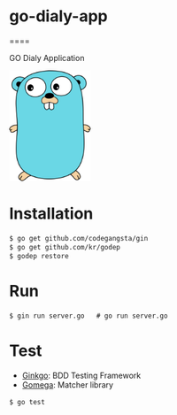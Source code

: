 # go-dialy-app

====

GO Dialy Application

<img height="200" src="https://raw.githubusercontent.com/golang-samples/gopher-vector/master/gopher.png" />

# Installation

```
$ go get github.com/codegangsta/gin
$ go get github.com/kr/godep
$ godep restore
```

# Run

```
$ gin run server.go   # go run server.go
```

# Test

- [Ginkgo](http://github.com/onsi/ginkgo): BDD Testing Framework
- [Gomega](http://github.com/onsi/gomega): Matcher library

```
$ go test
```